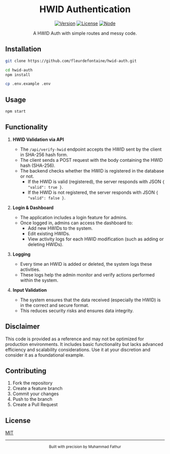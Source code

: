 <div align="center">

# HWID Authentication

[![Version](https://img.shields.io/badge/version-1.0.0-blue.svg)](https://github.com/yourusername/hwid-dashboard)
[![License](https://img.shields.io/badge/license-MIT-green.svg)](LICENSE)
[![Node](https://img.shields.io/badge/node-%3E%3D16.0.0-brightgreen.svg)](https://nodejs.org)

A HWID Auth with simple routes and messy code.
</div>

## Installation

```bash
git clone https://github.com/fleurdefontaine/hwid-auth.git

cd hwid-auth
npm install

cp .env.example .env
```

## Usage

```bash
npm start
```

## Functionality

1. **HWID Validation via API**
   - The `/api/verify-hwid` endpoint accepts the HWID sent by the client in SHA-256 hash form.
   - The client sends a POST request with the body containing the HWID hash (SHA-256).
   - The backend checks whether the HWID is registered in the database or not.
     - If the HWID is valid (registered), the server responds with JSON `{ "valid": true }`.
     - If the HWID is not registered, the server responds with JSON `{ "valid": false }`.

2. **Login & Dashboard**
   - The application includes a login feature for admins.
   - Once logged in, admins can access the dashboard to:
     - Add new HWIDs to the system.
     - Edit existing HWIDs.
     - View activity logs for each HWID modification (such as adding or deleting HWIDs).
   
3. **Logging**
   - Every time an HWID is added or deleted, the system logs these activities.
   - These logs help the admin monitor and verify actions performed within the system.

4. **Input Validation**
   - The system ensures that the data received (especially the HWID) is in the correct and secure format.
   - This reduces security risks and ensures data integrity.

## Disclaimer

This code is provided as a reference and may not be optimized for production environments. It includes basic functionality but lacks advanced efficiency and scalability considerations. Use it at your discretion and consider it as a foundational example.

## Contributing

1. Fork the repository
2. Create a feature branch
3. Commit your changes
4. Push to the branch
5. Create a Pull Request

## License

[MIT](LICENSE)

---

<div align="center">
<sub>Built with precision by Muhammad Fathur</sub>
</div>